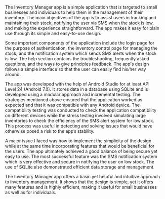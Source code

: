 The Inventory Manager app is a simple application that is targeted to small businesses and individuals to help them in the management of their inventory. The main objectives of the app is to assist users in tracking and maintaining their stock, notifying the user via SMS when the stock is low, and making the experience straightforward. The app makes it easy for plain use through its simple and easy-to-use design.

Some important components of the application include the login page for the purpose of authentication, the inventory control page for managing the stock, and the notification system which sends SMS alerts when the stock is low. The help section contains the troubleshooting, frequently asked questions, and the ways to give principles feedback. The app's design follows a simple interface so that the user can easily find his/her way around. 
 
The app was developed with the help of Android Studio for at least API Level 24 (Android 7.0). It stores data in a database using SQLite and is developed using a modular approach and incremental testing. The strategies mentioned above ensured that the application worked as expected and that it was compatible with any Android device. The compatibility testing was conducted to check the application compatibility on different devices while the stress testing involved simulating large inventories to check the efficiency of the SMS alert system for low stock. This process was useful in detecting and solving issues that would have otherwise posed a risk to the app’s stability. 
 
 A major issue I faced was how to implement the simplicity of the design while at the same time incorporating features that would be beneficial for the users. The app ultimately achieved a good balance of being secure yet easy to use. The most successful feature was the SMS notification system which is very effective and secure in notifying the user on low stock. The use of SQLite also demonstrated efficient data storage and management. 
 
The Inventory Manager app offers a basic yet helpful and intuitive approach to inventory management. It shows that the design is simple, yet it offers many features and is highly efficient, making it useful for small businesses as well as for individuals.
